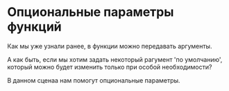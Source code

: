 # Опциональные параметры функций

Как мы уже узнали ранее, в функции можно передавать аргументы. 

А как быть, если мы хотим задать некоторый рагумент 'по умолчанию', который можно будет изменить только при особой необходимости?

В данном сценаа нам помогут опциональные параметры.


